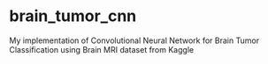 # brain_tumor_cnn
My implementation of Convolutional Neural Network for Brain Tumor Classification using Brain MRI dataset from Kaggle
